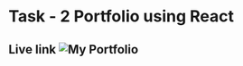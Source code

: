 # Task - 2 Portfolio using React

## Live link ![My Portfolio](https://tusharamd.github.io/portfolio-devdays/)